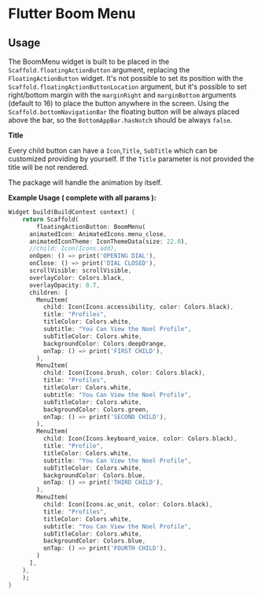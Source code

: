 # Flutter Boom Menu

## Usage

The BoomMenu widget is built to be placed in the `Scaffold.floatingActionButton` argument, replacing the `FloatingActionButton` widget.
It's not possible to set its position with the `Scaffold.floatingActionButtonLocation` argument, but it's possible to set right/bottom margin with the `marginRight` and `marginBottom` arguments (default to 16) to place the button anywhere in the screen.
Using the `Scaffold.bottomNavigationBar` the floating button will be always placed above the bar, so the `BottomAppBar.hasNotch` should be always `false`.

**Title**

Every child button can have a `Icon`,`Title`, `SubTitle` which can be customized providing by yourself. If the `Title` parameter is not provided the title will be not rendered.

The package will handle the animation by itself.

**Example Usage ( complete with all params ):**

```dart
Widget build(BuildContext context) {
    return Scaffold(
        floatingActionButton: BoomMenu(
      animatedIcon: AnimatedIcons.menu_close,
      animatedIconTheme: IconThemeData(size: 22.0),
      //child: Icon(Icons.add),
      onOpen: () => print('OPENING DIAL'),
      onClose: () => print('DIAL CLOSED'),
      scrollVisible: scrollVisible,
      overlayColor: Colors.black,
      overlayOpacity: 0.7,
      children: [
        MenuItem(
          child: Icon(Icons.accessibility, color: Colors.black),
          title: "Profiles",
          titleColor: Colors.white,
          subtitle: "You Can View the Noel Profile",
          subTitleColor: Colors.white,
          backgroundColor: Colors.deepOrange,
          onTap: () => print('FIRST CHILD'),
        ),
        MenuItem(
          child: Icon(Icons.brush, color: Colors.black),
          title: "Profiles",
          titleColor: Colors.white,
          subtitle: "You Can View the Noel Profile",
          subTitleColor: Colors.white,
          backgroundColor: Colors.green,
          onTap: () => print('SECOND CHILD'),
        ),
        MenuItem(
          child: Icon(Icons.keyboard_voice, color: Colors.black),
          title: "Profile",
          titleColor: Colors.white,
          subtitle: "You Can View the Noel Profile",
          subTitleColor: Colors.white,
          backgroundColor: Colors.blue,
          onTap: () => print('THIRD CHILD'),
        ),
        MenuItem(
          child: Icon(Icons.ac_unit, color: Colors.black),
          title: "Profiles",
          titleColor: Colors.white,
          subtitle: "You Can View the Noel Profile",
          subTitleColor: Colors.white,
          backgroundColor: Colors.blue,
          onTap: () => print('FOURTH CHILD'),
        )
      ],
    ),
    );
}
```
